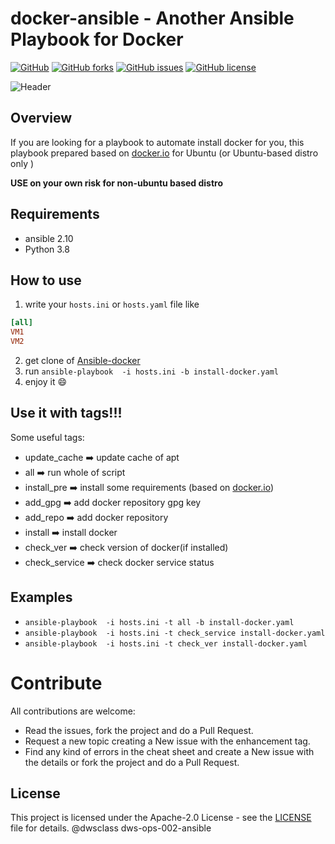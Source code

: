 # docker-ansible - Another Ansible Playbook for Docker

[![GitHub](https://img.shields.io/badge/dws-ops--002--ansible-brightgreen?style=plastic)](https://github.com/mi-alkhamis/docker-ansible)
[![GitHub forks](https://img.shields.io/github/forks/mi-alkhamis/docker-ansible?style=plastic)](https://github.com/mi-alkhamis/docker-ansible/network)
[![GitHub issues](https://img.shields.io/github/issues/mi-alkhamis/docker-ansible?color=orange&style=plastic)](https://github.com/mi-alkhamis/docker-ansible/issues) 
[![GitHub license](https://img.shields.io/github/license/mi-alkhamis/docker-ansible?style=plastic)](https://github.com/mi-alkhamis/docker-ansible/blob/main/LICENSE)

![Header](https://i.morioh.com/210401/0198a4ba.webp)

## Overview

If you are looking for a playbook to automate install docker for you, this playbook prepared based on [docker.io](https://docs.docker.com/engine/install/ubuntu/) for Ubuntu (or Ubuntu-based distro only )

**USE on your own risk for non-ubuntu based distro**

## Requirements

- ansible 2.10
- Python 3.8

## How to use 

1. write your `hosts.ini` or `hosts.yaml` file like 

```ini
[all]
VM1 
VM2
```

2. get clone of   [Ansible-docker](https://github.com/mi-alkhamis/docker-ansible.git)
3. run `ansible-playbook  -i hosts.ini -b install-docker.yaml`
4. enjoy it :smile:



## Use it with tags!!!

Some useful tags:

- update_cache :arrow_right: update cache of apt
- all :arrow_right: run whole of script
- install_pre :arrow_right:  install some requirements (based on  [docker.io]())
- add_gpg :arrow_right:  add docker repository gpg key
- add_repo :arrow_right: add docker repository
- install :arrow_right: install docker
- check_ver :arrow_right: check version of docker(if installed)
- check_service :arrow_right: check docker service status

## Examples

-  `ansible-playbook  -i hosts.ini -t all -b install-docker.yaml`
-  `ansible-playbook  -i hosts.ini -t check_service install-docker.yaml`
- `ansible-playbook  -i hosts.ini -t check_ver install-docker.yaml`

# Contribute

All contributions are welcome:

- Read the issues, fork the project and do a Pull Request.
- Request a new topic creating a New issue with the enhancement tag.
- Find any kind of errors in the cheat sheet and create a New issue with the details or fork the project and do a Pull Request.



## License

This project is licensed under the Apache-2.0 License  - see the [LICENSE](https://github.com/mi-alkhamis/docker-ansible/blob/main/LICENSE) file for details.
@dwsclass dws-ops-002-ansible
